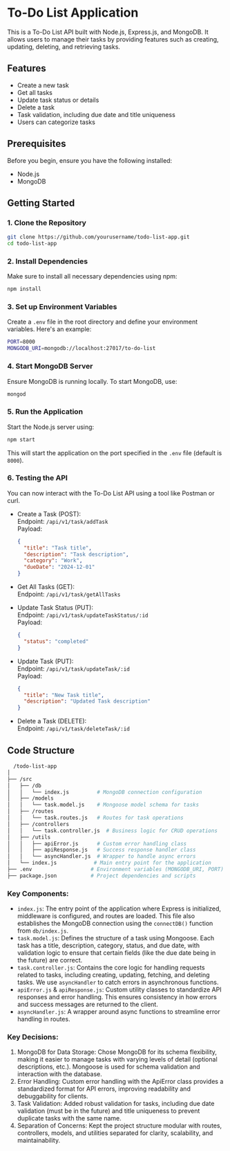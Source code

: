 # To-Do List Application

This is a To-Do List API built with Node.js, Express.js, and MongoDB. It allows users to manage their tasks by providing features such as creating, updating, deleting, and retrieving tasks.

## Features
- Create a new task
- Get all tasks
- Update task status or details
- Delete a task
- Task validation, including due date and title uniqueness
- Users can categorize tasks

## Prerequisites
Before you begin, ensure you have the following installed:
- Node.js
- MongoDB

## Getting Started

### 1. Clone the Repository
```bash
git clone https://github.com/yourusername/todo-list-app.git
cd todo-list-app
```

### 2. Install Dependencies
Make sure to install all necessary dependencies using npm:
```bash
npm install
```

### 3. Set up Environment Variables
Create a ```.env``` file in the root directory and define your environment variables. Here's an example:
```bash
PORT=8000
MONGODB_URI=mongodb://localhost:27017/to-do-list
```

### 4. Start MongoDB Server
Ensure MongoDB is running locally. To start MongoDB, use:
```bash
mongod
```

### 5. Run the Application
Start the Node.js server using:
```bash
npm start
```
This will start the application on the port specified in the ```.env``` file (default is ```8000```).

### 6. Testing the API
You can now interact with the To-Do List API using a tool like Postman or curl.
- Create a Task (POST):  
  Endpoint: ```/api/v1/task/addTask```   
  Payload:
  ```json
  {
    "title": "Task title",
    "description": "Task description",
    "category": "Work",
    "dueDate": "2024-12-01"
  }
  ```

- Get All Tasks (GET):  
  Endpoint: ```/api/v1/task/getAllTasks```   

- Update Task Status (PUT):  
  Endpoint: ```/api/v1/task/updateTaskStatus/:id```   
  Payload:
  ```json
  {
    "status": "completed"
  }
  ```

- Update Task (PUT):  
  Endpoint: ```/api/v1/task/updateTask/:id```   
  Payload:
  ```json
  {
    "title": "New Task title",
    "description": "Updated Task description"
  }
  ```

- Delete a Task (DELETE):  
  Endpoint: ```/api/v1/task/deleteTask/:id```  

  
## Code Structure  
```bash
  /todo-list-app
│
├── /src
│   ├── /db
│   │   └── index.js         # MongoDB connection configuration
│   ├── /models
│   │   └── task.model.js    # Mongoose model schema for tasks
│   ├── /routes
│   │   └── task.routes.js   # Routes for task operations
│   ├── /controllers
│   │   └── task.controller.js  # Business logic for CRUD operations
│   ├── /utils
│   │   ├── apiError.js      # Custom error handling class
│   │   ├── apiResponse.js   # Success response handler class
│   │   └── asyncHandler.js  # Wrapper to handle async errors
│   └── index.js            # Main entry point for the application
├── .env                   # Environment variables (MONGODB_URI, PORT)
├── package.json           # Project dependencies and scripts
```

### Key Components:
- ```index.js```: The entry point of the application where Express is initialized, middleware is configured, and routes are loaded. This file also establishes the MongoDB connection using the ```connectDB()``` function from ```db/index.js```.
- ```task.model.js```: Defines the structure of a task using Mongoose. Each task has a title, description, category, status, and due date, with validation logic to ensure that certain fields (like the due date being in the future) are correct.
- ```task.controller.js```: Contains the core logic for handling requests related to tasks, including creating, updating, fetching, and deleting tasks. We use ```asyncHandler``` to catch errors in asynchronous functions.
- ```apiError.js``` & ```apiResponse.js```: Custom utility classes to standardize API responses and error handling. This ensures consistency in how errors and success messages are returned to the client.
- ```asyncHandler.js```: A wrapper around async functions to streamline error handling in routes.

### Key Decisions:
1. MongoDB for Data Storage: Chose MongoDB for its schema flexibility, making it easier to manage tasks with varying levels of detail (optional descriptions, etc.). Mongoose is used for schema validation and interaction with the database.
2. Error Handling: Custom error handling with the ApiError class provides a standardized format for API errors, improving readability and debuggability for clients.
3. Task Validation: Added robust validation for tasks, including due date validation (must be in the future) and title uniqueness to prevent duplicate tasks with the same name.
4. Separation of Concerns: Kept the project structure modular with routes, controllers, models, and utilities separated for clarity, scalability, and maintainability.

